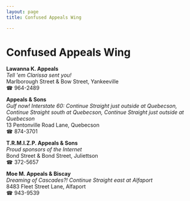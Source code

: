 ```yaml
---
layout: page 
title: Confused Appeals Wing

---
```



# Confused Appeals Wing


 **Lawanna K. Appeals**  
_Tell 'em Clarissa sent you!_  
Marlborough Street & Bow Street, Yankeeville  
☎ 964-2489

**Appeals & Sons**  
_Gulf now! 
Interstate 60: Continue Straight just outside at Quebecson, Continue Straight south at Quebecson, Continue Straight just outside at Quebecson_  
13 Pentonville Road Lane, Quebecson  
☎ 874-3701

**T.R.M.I.Z.P. Appeals & Sons**  
_Proud sponsors of the Internet_  
Bond Street & Bond Street, Juliettson  
☎ 372-5657

**Moe M. Appeals & Biscay**  
_Dreaming of Cascades?! 
Continue Straight east at Alfaport_  
8483 Fleet Street Lane, Alfaport  
☎ 943-9539

